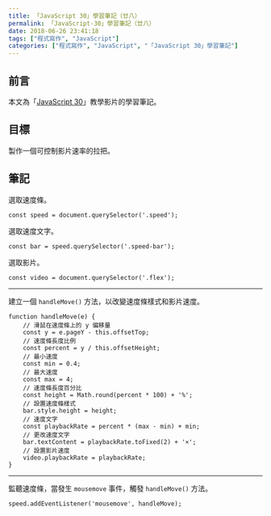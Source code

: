 ```yaml
---
title: 「JavaScript 30」學習筆記（廿八）
permalink: 「JavaScript-30」學習筆記（廿八）
date: 2018-06-26 23:41:18
tags: ["程式寫作", "JavaScript"]
categories: ["程式寫作", "JavaScript", "「JavaScript 30」學習筆記"]
---
```


## 前言
本文為「[JavaScript 30](https://javascript30.com/)」教學影片的學習筆記。

## 目標
製作一個可控制影片速率的拉把。

## 筆記
選取速度條。
```JS
const speed = document.querySelector('.speed');
```
選取速度文字。
```JS
const bar = speed.querySelector('.speed-bar');
```
選取影片。
```JS
const video = document.querySelector('.flex');
```
---
建立一個 `handleMove()` 方法，以改變速度條樣式和影片速度。
```JS
function handleMove(e) {
    // 滑鼠在速度條上的 y 偏移量
    const y = e.pageY - this.offsetTop;
    // 速度條長度比例
    const percent = y / this.offsetHeight;
    // 最小速度
    const min = 0.4;
    // 最大速度
    const max = 4;
    // 速度條長度百分比
    const height = Math.round(percent * 100) + '%';
    // 設置速度條樣式
    bar.style.height = height;
    // 速度文字
    const playbackRate = percent * (max - min) + min;
    // 更改速度文字
    bar.textContent = playbackRate.toFixed(2) + '×';
    // 設置影片速度
    video.playbackRate = playbackRate;
}
```
---
監聽速度條，當發生 `mousemove` 事件，觸發 `handleMove()` 方法。
```JS
speed.addEventListener('mousemove', handleMove);
```